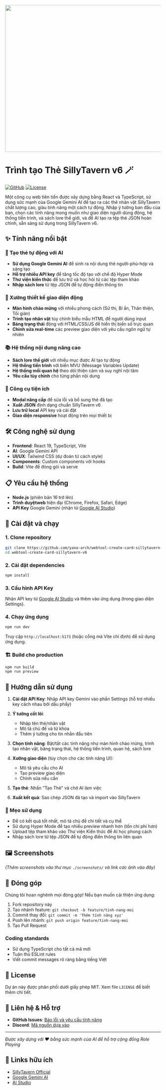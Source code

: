<div align="center">
<img width="1200" height="475" alt="GHBanner" src="https://github.com/user-attachments/assets/0aa67016-6eaf-458a-adb2-6e31a0763ed6" />
</div>

# Trình tạo Thẻ SillyTavern v6 🪄

[![GitHub](https://img.shields.io/badge/GitHub-Repository-blue?style=flat-square&logo=github)](https://github.com/yana-arch/webtool-create-card-sillytavern-v6) [![License](https://img.shields.io/badge/License-MIT-green.svg?style=flat-square)](LICENSE)

Một công cụ web tiên tiến được xây dựng bằng React và TypeScript, sử dụng sức mạnh của Google Gemini AI để tạo ra các thẻ nhân vật SillyTavern chất lượng cao, giàu tính năng một cách tự động. Nhập ý tưởng ban đầu của bạn, chọn các tính năng mong muốn như giao diện người dùng động, hệ thống tiến trình, và sách lore thế giới, và để AI tạo ra tệp thẻ JSON hoàn chỉnh, sẵn sàng sử dụng trong SillyTavern v6.

## ✨ Tính năng nổi bật

### 🤖 Tạo thẻ tự động với AI

- **Sử dụng Google Gemini AI** để sinh ra nội dung thẻ người-phù-hợp và sáng tạo
- **Hỗ trợ nhiều API key** để tăng tốc độ tạo với chế độ Hyper Mode
- **Thư viện kiến thức** để lưu trữ và học hỏi từ các tệp tham khảo
- **Nhập sách lore** từ tệp JSON để tự động điền thông tin

### 🎨 Xưởng thiết kế giao diện động

- **Màn hình chào mừng** với nhiều phong cách (Sử thi, Bí ẩn, Thân thiện, Tối giản)
- **Trình tạo nhân vật** tùy chỉnh biểu mẫu HTML để người dùng input
- **Bảng trạng thái** động với HTML/CSS/JS để hiển thị biến số trực quan
- **Chỉnh sửa real-time** các preview giao diện với yêu cầu ngôn ngữ tự nhiên

### 📚 Hệ thống nội dung nâng cao

- **Sách lore thế giới** với nhiều mục được AI tạo tự động
- **Hệ thống tiến trình** với biến MVU (Message Variables Update)
- **Hệ thống mối quan hệ** theo dõi thiện cảm và suy nghĩ nội tâm
- **Yêu cầu tùy chỉnh** cho từng phần nội dung

### 🔧 Công cụ tiện ích

- **Modal nâng cấp** để sửa lỗi và bổ sung thẻ đã tạo
- **Xuất JSON** định dạng chuẩn SillyTavern v6
- **Lưu trữ local** API key và cài đặt
- **Giao diện responsive** hoạt động trên mọi thiết bị

## 🛠️ Công nghệ sử dụng

- **Frontend**: React 19, TypeScript, Vite
- **AI**: Google Gemini API
- **UI/UX**: Tailwind CSS (dự đoán từ cách style)
- **Components**: Custom components với hooks
- **Build**: Vite để đóng gói và serve

## 📋 Yêu cầu hệ thống

- **Node.js** (phiên bản 16 trở lên)
- **Trình duyệtweb** hiện đại (Chrome, Firefox, Safari, Edge)
- **API Key** Google Gemini (nhận từ [Google AI Studio](https://aikey.studio))

## 🚀 Cài đặt và chạy

### 1. Clone repository

```bash
git clone https://github.com/yana-arch/webtool-create-card-sillytavern-v6.git
cd webtool-create-card-sillytavern-v6
```

### 2. Cài đặt dependencies

```bash
npm install
```

### 3. Cấu hình API Key

Nhận API key từ [Google AI Studio](https://aikey.studio) và thêm vào ứng dụng (trong giao diện Settings).

### 4. Chạy ứng dụng

```bash
npm run dev
```

Truy cập `http://localhost:5173` (hoặc cổng mà Vite chỉ định) để sử dụng ứng dụng.

### 🏗️ Build cho production

```bash
npm run build
npm run preview
```

## 📖 Hướng dẫn sử dụng

1. **Cài đặt API Key**: Nhập API key Gemini vào phần Settings (hỗ trợ nhiều key cách nhau bởi dấu phẩy)

2. **Ý tưởng cốt lõi**:
   - Nhập tên thẻ/nhân vật
   - Mô tả chủ đề và từ khóa
   - Thêm ý tưởng cho tin nhắn đầu tiên

3. **Chọn tính năng**: Bật/tắt các tính năng như màn hình chào mừng, trình tạo nhân vật, bảng trạng thái, hệ thống tiến trình, quan hệ, sách lore

4. **Xưởng giao diện** (tùy chọn cho các tính năng UI):
   - Mô tả yêu cầu cho AI
   - Tạo preview giao diện
   - Chỉnh sửa nếu cần

5. **Tạo thẻ**: Nhấn "Tạo Thẻ" và chờ AI làm việc

6. **Xuất kết quả**: Sao chép JSON đã tạo và import vào SillyTavern

### 🎯 Mẹo sử dụng

- Để có kết quả tốt nhất, mô tả chủ đề chi tiết và cụ thể
- Sử dụng Hyper Mode để tạo nhiều preview nhanh hơn (tốn chi phí hơn)
- Upload tệp tham khảo vào Thư viện Kiến thức để AI học phong cách
- Nhập sách lore từ tệp JSON để tự động điền thông tin liên quan

## 🖼️ Screenshots

_(Thêm screenshots vào thư mục `./screenshots/` và link các ảnh vào đây)_

## 🤝 Đóng góp

Chúng tôi hoan nghênh mọi đóng góp! Nếu bạn muốn cải thiện ứng dụng:

1. Fork repository này
2. Tạo nhánh feature: `git checkout -b feature/tinh-nang-moi`
3. Commit thay đổi: `git commit -m 'Thêm tính năng xyz'`
4. Push lên nhánh: `git push origin feature/tinh-nang-moi`
5. Tạo Pull Request

### Coding standards

- Sử dụng TypeScript cho tất cả mã mới
- Tuân thủ ESLint rules
- Viết commit messages rõ ràng bằng tiếng Việt

## 📄 License

Dự án này được phân phối dưới giấy phép MIT. Xem file `LICENSE` để biết thêm chi tiết.

## 📧 Liên hệ & Hỗ trợ

- **GitHub Issues**: [Báo lỗi và yêu cầu tính năng](https://github.com/yana-arch/webtool-create-card-sillytavern-v6/issues)
- **Discord**: [Mã nguồn dựa vào](https://ai.studio/apps/drive/1zCdETByIRQKRigiSZf4nFICnInWJodNb)

---

_Được xây dựng với ❤️ bằng sức mạnh của AI để hỗ trợ cộng đồng Role Playing_

## 🔗 Links hữu ích

- [SillyTavern Official](https://sillytavern.github.io/)
- [Google Gemini AI](https://ai.google.dev/)
- [AI Studio](https://aikey.studio)

